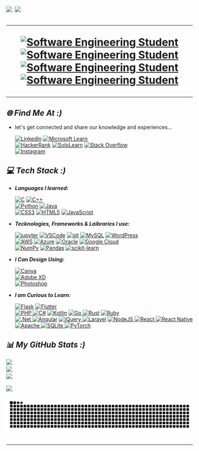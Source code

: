 <h1><img src="https://emojis.slackmojis.com/emojis/images/1531849430/4246/blob-sunglasses.gif?1531849430" width="50"/>
<img src="https://github.com/sciencepal/sciencepal/blob/master/assets/Hi.gif" width="50px">

---
    
<div align="center">
    <a href="https://git.io/typing-svg"><img src="https://readme-typing-svg.demolab.com?font=Courgette&color=4285F4&size=40&center=true&vCenter=true&width=600&&lines=HELLO+WORLD+:);" alt="Software Engineering Student"></a>
</div>
<div align="center">
    <a href="https://git.io/typing-svg"><img src="https://readme-typing-svg.demolab.com?font=Courgette&color=4285F4&size=40&center=true&vCenter=true&width=600&&lines=I'm+Khawlah+Alshubati;" alt="Software Engineering Student"></a>
</div>
<div align="center">
    <a href="https://git.io/typing-svg"><img src="https://readme-typing-svg.demolab.com?font=Courgette&color=4285F4&size=40&center=true&vCenter=true&width=600&&lines=studying+Software+Engineering;" alt="Software Engineering Student"></a>
</div>
<div align="center">
    <a href="https://git.io/typing-svg"><img src="https://readme-typing-svg.demolab.com?font=Courgette&color=4285F4&size=40&center=true&vCenter=true&width=600&&lines=I’m+ interested+in+ML+and+AI;" alt="Software Engineering Student"></a>
</div>
<!-- <div align="center">
    <a href="https://git.io/typing-svg"><img src="https://readme-typing-svg.demolab.com?font=Courgette&color=4285F4&size=40&center=true&vCenter=true&width=600&&lines=HELLO+WORLD+:);I'm+Khawlah+Alshubati;studying+Software+Engineering;I’m+ interested+in+ML+and+AI;" alt="Software Engineering Student"></a>
</div> -->
    
---


## *🌐 Find Me At :)*
 -  let's get connected and share our knowledge and experiences... 
 
       [![LinkedIn](https://img.shields.io/badge/LinkedIn-000000.svg?style=for-the-badge&logo=linkedin&logoColor=blue)](https://linkedin.com/in/khawlah-alshubati-b85919181) 
       [![Microsoft Learn](https://img.shields.io/badge/-Microsoft-000000?style=for-the-badge&logo=Microsoft&logoColor=blue)](https://learn.microsoft.com/en-us/users/khawlahalshubati-5989/)<br>
       [![HackerRank](https://img.shields.io/badge/-Hackerrank-000000?style=for-the-badge&logo=hackerrank&logoColor=blue)](https://www.hackerrank.com/khawlahalshubat1) 
       [![SoloLearn](https://img.shields.io/badge/Sololearn-000000.svg?style=for-the-badge&logo=Sololearn&logoColor=blue)](https://www.sololearn.com/Profile/16067124/?ref=app)
       [![Stack Overflow](https://img.shields.io/badge/-Stackoverflow-000000?style=for-the-badge&logo=stack-overflow&logoColor=blue)](https://stackoverflow.com/users/16822259/khawlah) <br>
       [![Instagram](https://img.shields.io/badge/Instagram-000000.svg?style=for-the-badge&logo=Instagram&logoColor=blue)](https://instagram.com/kh0filtersphotography)
       

## *💻 Tech Stack :)*

- ***Languages I learned:***

  [![C](https://img.shields.io/badge/c-000000.svg?style=for-the-badge&logo=c&logoColor=blue)](https://www.bloodshed.net)
  [![C++](https://img.shields.io/badge/c++-000000.svg?style=for-the-badge&logo=c%2B%2B&logoColor=blue)](https://www.bloodshed.net) <br>
  [![Python](https://img.shields.io/badge/python-000000?style=for-the-badge&logo=python&logoColor=blue)](https://www.python.org)
  [![Java](https://img.shields.io/badge/java-000000.svg?style=for-the-badge&logo=java&logoColor=blue)](https://www.java.com) <br>
  [![CSS3](https://img.shields.io/badge/css3-000000.svg?style=for-the-badge&logo=css3&logoColor=blue)](https://en.wikipedia.org/wiki/CSS)
  [![HTML5](https://img.shields.io/badge/html5-000000.svg?style=for-the-badge&logo=html5&logoColor=blue)](https://en.wikipedia.org/wiki/HTML5)
  [![JavaScript](https://img.shields.io/badge/javascript-000000.svg?style=for-the-badge&logo=javascript&logoColor=blue)](https://www.javascript.com)<br>


- ***Tecknologies, Frameworks & Laibraries I use:***

   [![jupyter](https://img.shields.io/badge/Jupyter-000000.svg?&style=for-the-badge&logo=Jupyter&logoColor=blue)](https://jupyter.org)
   [![VSCode](https://img.shields.io/badge/VSCode-000000.svg?&style=for-the-badge&logo=Visual-Studio-Code&logoColor=blue)](https://code.visualstudio.com)
   [![git](https://img.shields.io/badge/Git-000000?style=for-the-badge&logo=git&logoColor=blue)](https://git-scm.com)
   [![MySQL](https://img.shields.io/badge/mysql-000000.svg?style=for-the-badge&logo=mysql&logoColor=blue)](https://www.mysql.com)
   [![WordPress](https://img.shields.io/badge/WordPress-000000.svg?style=for-the-badge&logo=WordPress&logoColor=blue)](https://www.mysql.com)<br>
   [![AWS](https://img.shields.io/badge/AWS-000000.svg?style=for-the-badge&logo=amazon-aws&logoColor=blue)](https://aws.amazon.com) 
   [![Azure](https://img.shields.io/badge/azure-000000.svg?style=for-the-badge&logo=azure-devops&logoColor=blue)](https://azure.microsoft.com)
   [![Oracle](https://img.shields.io/badge/Oracle-000000?style=for-the-badge&logo=oracle&logoColor=blue)](https://www.oracle.com) 
   [![Google Cloud](https://img.shields.io/badge/Google%20Cloud-000000.svg?style=for-the-badge&logo=google-cloud&logoColor=blue)](https://cloud.google.com) <br>
   [![NumPy](https://img.shields.io/badge/numpy-000000.svg?style=for-the-badge&logo=numpy&logoColor=blue)](https://numpy.org) 
   [![Pandas](https://img.shields.io/badge/pandas-000000.svg?style=for-the-badge&logo=pandas&logoColor=blue)](https://pandas.pydata.org)
   [![scikit-learn](https://img.shields.io/badge/scikit--learn-000000.svg?style=for-the-badge&logo=scikit-learn&logoColor=blue)](https://scikit-learn.org) <br>
  
   


- ***I Can Design Using:*** 

   [![Canva](https://img.shields.io/badge/Canva-000000.svg?style=for-the-badge&logo=Canva&logoColor=blue)](https://www.canva.com) <br>
   [![Adobe XD](https://img.shields.io/badge/Adobe-000000?style=for-the-badge&logo=Adobe%20XD&logoColor=blue)](https://www.adobe.com/cy_en/products/xd.html)<br>
   [![Photoshop](https://img.shields.io/badge/photoshop-000000.svg?style=for-the-badge&logo=adobephotoshop&logoColor=blue)](https://www.adobe.com/cy_en/products/photoshop.html) <br>

- ***I am Curious to Learn:*** 

    [![Flask](https://img.shields.io/badge/flask-000000.svg?style=for-the-badge&logo=flask&logoColor=blue)](https://flask.palletsprojects.com)
    [![Flutter](https://img.shields.io/badge/Flutter-000000.svg?style=for-the-badge&logo=Flutter&logoColor=blue)](https://flutter.dev/)<br> 
    [![PHP](https://img.shields.io/badge/php-000000.svg?style=for-the-badge&logo=php&logoColor=blue) ](https://www.php.net)
    [![C#](https://img.shields.io/badge/c%23-000000.svg?style=for-the-badge&logo=c-sharp&logoColor=blue)](https://learn.microsoft.com/en-us/dotnet/csharp)
    [![Kotlin](https://img.shields.io/badge/kotlin-000000.svg?style=for-the-badge&logo=kotlin&logoColor=blue)](https://kotlinlang.org)
    [![Go](https://img.shields.io/badge/go-000000.svg?style=for-the-badge&logo=go&logoColor=blue) ](https://go.dev)
    [![Rust](https://img.shields.io/badge/rust-000000.svg?style=for-the-badge&logo=rust&logoColor=blue)](https://www.rust-lang.org)
    [![Ruby](https://img.shields.io/badge/ruby-000000.svg?style=for-the-badge&logo=ruby&logoColor=blue) ](https://www.ruby-lang.org)<br>
    [![.Net](https://img.shields.io/badge/.NET-000000?style=for-the-badge&logo=.net&logoColor=blue) ](https://dotnet.microsoft.com/en-us)
    [![Angular](https://img.shields.io/badge/angular-000000.svg?style=for-the-badge&logo=angular&logoColor=blue)](https://angular.io) 
    [![jQuery](https://img.shields.io/badge/jquery-000000.svg?style=for-the-badge&logo=jquery&logoColor=blue) ](https://jquery.com)
    [![Laravel](https://img.shields.io/badge/laravel-000000.svg?style=for-the-badge&logo=laravel&logoColor=blue)](https://laravel.com) 
    [![NodeJS](https://img.shields.io/badge/node.js-000000?style=for-the-badge&logo=node.js&logoColor=blue) ](https://nodejs.org)
    [![React](https://img.shields.io/badge/react-000000.svg?style=for-the-badge&logo=react&logoColor=blue) ](https://reactjs.org)
    [![React Native](https://img.shields.io/badge/react_native-000000.svg?style=for-the-badge&logo=react&logoColor=blue)](https://reactnative.dev) 
    [![Apache](https://img.shields.io/badge/apache-000000.svg?style=for-the-badge&logo=apache&logoColor=blue) ](https://www.apache.org)
    [![SQLite](https://img.shields.io/badge/sqlite-000000.svg?style=for-the-badge&logo=sqlite&logoColor=blue) ](https://www.sqlite.org/index.html)
    [![PyTorch](https://img.shields.io/badge/PyTorch-000000.svg?style=for-the-badge&logo=PyTorch&logoColor=blue)](https://pytorch.org)<br>
    
    


## *📊 My GitHub Stats :)*

  <!-- ![](https://github-readme-stats.vercel.app/api?username=alshubati99&theme=material-palenight&hide_border=false&include_all_commits=true&count_private=true)<br/>
  ![](https://github-readme-streak-stats.herokuapp.com/?user=alshubati99&theme=material-palenight&hide_border=false)<br/> -->
<img src="https://github-readme-stats.vercel.app/api?username=alshubati99&show_icons=true&theme=github_dark"> <br>
<img src="https://github-readme-streak-stats.herokuapp.com?user=alshubati99&theme=github-dark-blue&date_format=M%20j%5B%2C%20Y%5D"> <br>
![](https://github-readme-stats.vercel.app/api/top-langs/?username=alshubati99&theme=github_dark&hide_border=false&include_all_commits=true&count_private=true&layout=default)

<!-- ## *✍️ Dev Ramdon Qoutes :)*

![](https://quotes-github-readme.vercel.app/api?type=horizontal&theme=dracula) 
------------------------------------------------------------------------------------------------------------- -->
[![](https://visitcount.itsvg.in/api?id=alshubati99&icon=2&color=1)](https://visitcount.itsvg.in)

<p align="center">
<img src="https://github.com/VishwaGauravIn/VishwaGauravIn/blob/output/github-contribution-grid-snake.svg">
</p>


  


---

    

